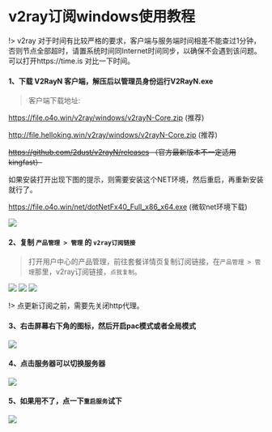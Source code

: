 # v2ray订阅windows使用教程

!> v2ray 对于时间有比较严格的要求，客户端与服务端时间相差不能查过1分钟，否则节点全部超时，请置系统时间同Internet时间同步，以确保不会遇到该问题。可以打开https://time.is 对比一下时间。

#### 1、下载 V2RayN 客户端，解压后以管理员身份运行V2RayN.exe

> 客户端下载地址:

https://file.o4o.win/v2ray/windows/v2rayN-Core.zip (推荐)

http://file.helloking.win/v2ray/windows/v2rayN-Core.zip (推荐)

~~https://github.com/2dust/v2rayN/releases （官方最新版本不一定适用kingfast）~~

如果安装打开出现下图的提示，则需要安装这个NET环境，然后重启，再重新安装就行了。

https://file.o4o.win/net/dotNetFx40_Full_x86_x64.exe  (微软net环境下载)

![](/img/needNet.png)


#### 2、复制 `产品管理 > 管理`  的 `v2ray订阅链接`

> 打开用户中心的产品管理，前往套餐详情页复制订阅链接，在`产品管理 > 管理`那里，v2ray订阅链接，`点我复制`。

![](/img/v1.png)
![](/img/v2.png)
![](/img/v3.png)

!> 点更新订阅之前，需要先关闭http代理。

#### 3、右击屏幕右下角的图标，然后开启pac模式或者全局模式

![](/img/v4.png)

#### 4、点击服务器可以切换服务器

![](/img/v5.png)

#### 5、如果用不了，点一下`重启服务`试下

![](/img/v6.png)

